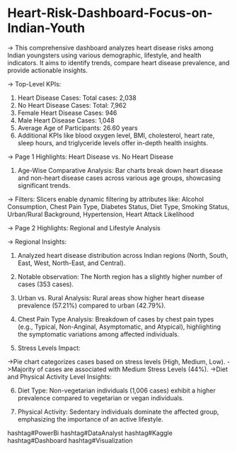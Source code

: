 # Heart-Risk-Dashboard-Focus-on-Indian-Youth

-> This comprehensive dashboard analyzes heart disease risks among Indian youngsters using various demographic, lifestyle, and health indicators. It aims to identify trends, compare heart disease prevalence, and provide actionable insights.

-> Top-Level KPIs:
1. Heart Disease Cases: Total cases: 2,038
2. No Heart Disease Cases: Total: 7,962
3. Female Heart Disease Cases: 946
4. Male Heart Disease Cases: 1,048
5. Average Age of Participants: 26.60 years
6. Additional KPIs like blood oxygen level, BMI, cholesterol, heart rate, sleep hours, and triglyceride levels offer in-depth health insights.

-> Page 1 Highlights: Heart Disease vs. No Heart Disease

1. Age-Wise Comparative Analysis: Bar charts break down heart disease and non-heart disease cases across various age groups, showcasing significant trends.

-> Filters: Slicers enable dynamic filtering by attributes like:
Alcohol Consumption, Chest Pain Type, Diabetes Status, Diet Type, Smoking Status, Urban/Rural Background, Hypertension, Heart Attack Likelihood

-> Page 2 Highlights: Regional and Lifestyle Analysis

-> Regional Insights:

1. Analyzed heart disease distribution across Indian regions (North, South, East, West, North-East, and Central).

2. Notable observation: The North region has a slightly higher number of cases (353 cases).

3. Urban vs. Rural Analysis:
Rural areas show higher heart disease prevalence (57.21%) compared to urban (42.79%).

4. Chest Pain Type Analysis:
Breakdown of cases by chest pain types (e.g., Typical, Non-Anginal, Asymptomatic, and Atypical), highlighting the symptomatic variations among affected individuals.

5. Stress Levels Impact:

->Pie chart categorizes cases based on stress levels (High, Medium, Low).
->Majority of cases are associated with Medium Stress Levels (44%).
->Diet and Physical Activity Level Insights:

6. Diet Type: Non-vegetarian individuals (1,006 cases) exhibit a higher prevalence compared to vegetarian or vegan individuals.

7. Physical Activity: Sedentary individuals dominate the affected group, emphasizing the importance of an active lifestyle.


hashtag#PowerBi hashtag#DataAnalyst hashtag#Kaggle hashtag#Dashboard hashtag#Visualization

